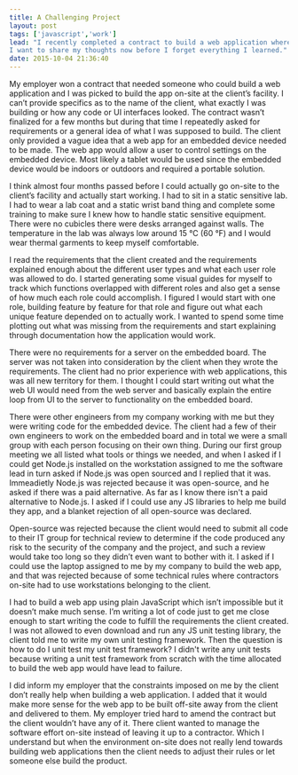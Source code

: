 ```yaml
---
title: A Challenging Project
layout: post
tags: ['javascript','work']
lead: "I recently completed a contract to build a web application where I was not allowed to use any open-source tools/code.
I want to share my thoughts now before I forget everything I learned."
date: 2015-10-04 21:36:40
---
```


My employer won a contract that needed someone who could build a web application and I was picked to build the app on-site at the client’s facility. I can’t provide specifics as to the name of the client, what exactly I was building or how any code or UI interfaces looked. The contract wasn’t finalized for a few months but during that time I repeatedly asked for requirements or a general idea of what I was supposed to build. The client only provided a vague idea that a web app for an embedded device needed to be made. The web app would allow a user to control settings on the embedded device. Most likely a tablet would be used since the embedded device would be indoors or outdoors and required a portable solution.

I think almost four months passed before I could actually go on-site to the client’s facility and actually start working. I had to sit in a static sensitive lab. I had to wear a lab coat and a static wrist band thing and complete some training to make sure I knew how to handle static sensitive equipment. There were no cubicles there were desks arranged against walls. The temperature in the lab was always low around 15 &#176;C (60 &#176;F) and I would wear thermal garments to keep myself comfortable.

I read the requirements that the client created and the requirements explained enough about the different user types and what each user role was allowed to do. I started generating some visual guides for myself to track which functions overlapped with different roles and also get a sense of how much each role could accomplish. I figured I would start with one role, building feature by feature for that role and figure out what each unique feature depended on to actually work. I wanted to spend some time plotting out what was missing from the requirements and start explaining through documentation how the application would work. 

There were no requirements for a server on the embedded board. The server was not taken into consideration by the client when they wrote the requirements. The client had no prior experience with web applications, this was all new territory for them. I thought I could start writing out what the web UI would need from the web server and basically explain the entire loop from UI to the server to functionality on the embedded board.

There were other engineers from my company working with me but they were writing code for the embedded device. The client had a few of their own engineers to work on the embedded board and in total we were a small group with each person focusing on their own thing. During our first group meeting we all listed what tools or things we needed, and when I asked if I could get Node.js installed on the workstation assigned to me the software lead in turn asked if Node.js was open sourced and I replied that it was. Immeadietly Node.js was rejected because it was open-source, and he asked if there was a paid alternative. As far as I know there isn't a paid alternative to Node.js. I asked if I could use any JS libraries to help me build they app, and a blanket rejection of all open-source was declared. 

Open-source was rejected because the client would need to submit all code to their IT group for technical review to determine if the code produced any risk to the security of the company and the project, and such a review would take too long so they didn’t even want to bother with it. I asked if I could use the laptop assigned to me by my company to build the web app, and that was rejected because of some technical rules where contractors on-site had to use workstations belonging to the client.

I had to build a web app using plain JavaScript which isn’t impossible but it doesn’t make much sense. I’m writing a lot of code just to get me close enough to start writing the code to fulfill the requirements the client created. I was not allowed to even download and run any JS unit testing library, the client told me to write my own unit testing framework. Then the question is how to do I unit test my unit test framework? I didn't write any unit tests because writing a unit test framework from scratch with the time allocated to build the web app would have lead to failure.

I did inform my employer that the constraints imposed on me by the client don’t really help when building a web application. I added that it would make more sense for the web app to be built off-site away from the client and delivered to them. My employer tried hard to amend the contract but the client wouldn’t have any of it. There client wanted to manage the software effort on-site instead of leaving it up to a contractor. Which I understand but when the environment on-site does not really lend towards building web applications then the client needs to adjust their rules or let someone else build the product.
